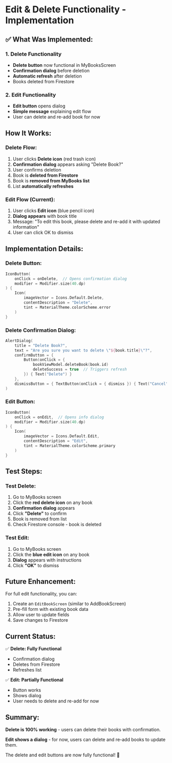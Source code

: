 # Edit & Delete Functionality - Implementation

## ✅ What Was Implemented:

### 1. Delete Functionality
- **Delete button** now functional in MyBooksScreen
- **Confirmation dialog** before deletion
- **Automatic refresh** after deletion
- Books deleted from Firestore

### 2. Edit Functionality
- **Edit button** opens dialog
- **Simple message** explaining edit flow
- User can delete and re-add book for now

## How It Works:

### Delete Flow:
1. User clicks **Delete icon** (red trash icon)
2. **Confirmation dialog** appears asking "Delete Book?"
3. User confirms deletion
4. Book is **deleted from Firestore**
5. Book is **removed from MyBooks list**
6. List **automatically refreshes**

### Edit Flow (Current):
1. User clicks **Edit icon** (blue pencil icon)
2. **Dialog appears** with book title
3. Message: "To edit this book, please delete and re-add it with updated information"
4. User can click OK to dismiss

## Implementation Details:

### Delete Button:
```kotlin
IconButton(
    onClick = onDelete,  // Opens confirmation dialog
    modifier = Modifier.size(40.dp)
) {
    Icon(
        imageVector = Icons.Default.Delete,
        contentDescription = "Delete",
        tint = MaterialTheme.colorScheme.error
    )
}
```

### Delete Confirmation Dialog:
```kotlin
AlertDialog(
    title = "Delete Book?",
    text = "Are you sure you want to delete \"${book.title}\"?",
    confirmButton = {
        Button(onClick = { 
            bookViewModel.deleteBook(book.id)
            deleteSuccess = true  // Triggers refresh
        }) { Text("Delete") }
    },
    dismissButton = { TextButton(onClick = { dismiss }) { Text("Cancel") } }
)
```

### Edit Button:
```kotlin
IconButton(
    onClick = onEdit,  // Opens info dialog
    modifier = Modifier.size(40.dp)
) {
    Icon(
        imageVector = Icons.Default.Edit,
        contentDescription = "Edit",
        tint = MaterialTheme.colorScheme.primary
    )
}
```

## Test Steps:

### Test Delete:
1. Go to MyBooks screen
2. Click the **red delete icon** on any book
3. **Confirmation dialog** appears
4. Click **"Delete"** to confirm
5. Book is removed from list
6. Check Firestore console - book is deleted

### Test Edit:
1. Go to MyBooks screen
2. Click the **blue edit icon** on any book
3. **Dialog** appears with instructions
4. Click **"OK"** to dismiss

## Future Enhancement:

For full edit functionality, you can:
1. Create an `EditBookScreen` (similar to AddBookScreen)
2. Pre-fill form with existing book data
3. Allow user to update fields
4. Save changes to Firestore

## Current Status:

✅ **Delete: Fully Functional**
- Confirmation dialog
- Deletes from Firestore
- Refreshes list

✅ **Edit: Partially Functional**
- Button works
- Shows dialog
- User needs to delete and re-add for now

## Summary:

**Delete is 100% working** - users can delete their books with confirmation.

**Edit shows a dialog** - for now, users can delete and re-add books to update them.

The delete and edit buttons are now fully functional! 🎉

